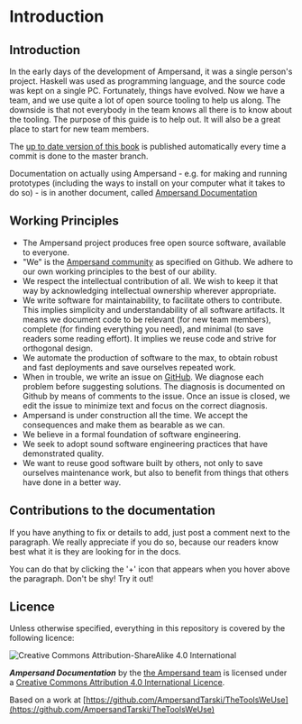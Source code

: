 # Introduction

## Introduction

In the early days of the development of Ampersand, it was a single person's project. Haskell was used as programming language, and the source code was kept on a single PC. Fortunately, things have evolved. Now we have a team, and we use quite a lot of open source tooling to help us along. The downside is that not everybody in the team knows all there is to know about the tooling. The purpose of this guide is to help out. It will also be a great place to start for new team members.

The [up to date version of this book](http://ampersandtarski.gitbooks.io/the-tools-we-use-for-ampersand/) is published automatically every time a commit is done to the master branch.

Documentation on actually using Ampersand - e.g. for making and running prototypes (including the ways to install on your computer what it takes to do so) - is in another document, called [Ampersand Documentation](https://ampersandtarski.gitbook.io/documentation/)

## Working Principles

* The Ampersand project produces free open source software, available to everyone.
* "We" is the [Ampersand community](https://github.com/orgs/AmpersandTarski/people) as specified on Github. We adhere to our own working principles to the best of our ability.
* We respect the intellectual contribution of all. We wish to keep it that way by acknowledging intellectual ownership wherever appropriate.
* We write software for maintainability, to facilitate others to contribute. This implies simplicity and understandability of all software artifacts. It means we document code to be relevant (for new team members), complete (for finding everything you need), and minimal (to save readers some reading effort). It implies we reuse code and strive for orthogonal design.
* We automate the production of software to the max, to obtain robust and fast deployments and save ourselves repeated work.
* When in trouble, we write an issue on [GitHub](https://github.com/AmpersandTarski/Ampersand/). We diagnose each problem before suggesting solutions. The diagnosis is documented on Github by means of comments to the issue. Once an issue is closed, we edit the issue to minimize text and focus on the correct diagnosis.
* Ampersand is under construction all the time. We accept the consequences and make them as bearable as we can.
* We believe in a formal foundation of software engineering.
* We seek to adopt sound software engineering practices that have demonstrated quality.
* We want to reuse good software built by others, not only to save ourselves maintenance work, but also to benefit from things that others have done in a better way.

## Contributions to the documentation

If you have anything to fix or details to add, just post a comment next to the paragraph. We really appreciate if you do so, because our readers know best what it is they are looking for in the docs.

You can do that by clicking the '+' icon that appears when you hover above the paragraph. Don't be shy! Try it out!

## Licence

Unless otherwise specified, everything in this repository is covered by the following licence:

![Creative Commons Attribution-ShareAlike 4.0 International](https://licensebuttons.net/l/by-sa/4.0/88x31.png)

_**Ampersand Documentation**_ by the [the Ampersand team](http://www.gitbook.com/@ampersandtarski/) is licensed under a [Creative Commons Attribution 4.0 International Licence](http://creativecommons.org/licenses/by-sa/4.0/).

Based on a work at [https://github.com/AmpersandTarski/TheToolsWeUse](https://github.com/AmpersandTarski/TheToolsWeUse)
